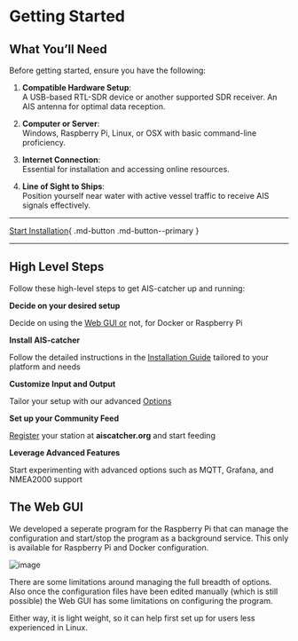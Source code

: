 # Getting Started

## What You’ll Need

Before getting started, ensure you have the following:

1. **Compatible Hardware Setup**:  
    A USB-based RTL-SDR device or another supported SDR receiver.
    An AIS antenna for optimal data reception.

2. **Computer or Server**:  
    Windows, Raspberry Pi, Linux, or OSX with basic command-line proficiency.

3. **Internet Connection**:    
    Essential for installation and accessing online resources.

4. **Line of Sight to Ships**:  
   Position yourself near water with active vessel traffic to receive AIS signals effectively.


---

[Start Installation](../installation/overview.md){ .md-button .md-button--primary }

---


## High Level Steps

Follow these high-level steps to get AIS-catcher up and running:

<div class="steps">

<div class="step">

**Decide on your desired setup**

Decide on using the [Web GUI or](#the-web-gui) not, for Docker or Raspberry Pi
</div>

<div class="step">

**Install AIS-catcher**

Follow the detailed instructions in the [Installation Guide](../installation/overview.md) tailored to your platform and needs
</div>

<div class="step">

**Customize Input and Output**

Tailor your setup with our advanced [Options](../configuration/overview.md)
</div>

<div class="step">

**Set up your Community Feed**

[Register](https://aiscatcher.org/join) your station at **aiscatcher.org** and start feeding
</div>

<div class="step">

**Leverage Advanced Features**

Start experimenting with advanced options such as MQTT, Grafana, and NMEA2000 support
</div>

</div>


## The Web GUI

We developed a seperate program for the Raspberry Pi that can manage the configuration and start/stop the program as a background service. This only is available for Raspberry Pi and Docker configuration. 

![image](https://github.com/user-attachments/assets/abf29893-0567-4b94-9354-e0630cc6f9fc)

There are some limitations around managing the full breadth of options. Also once the configuration files have been edited manually (which is still possible) the Web GUI has some limitations on configuring the program.

Either way, it is light weight, so it can help first set up for users less experienced in Linux.


